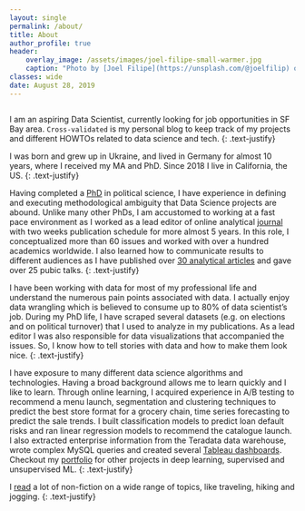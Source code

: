```yaml
---
layout: single
permalink: /about/
title: About
author_profile: true
header:
    overlay_image: /assets/images/joel-filipe-small-warmer.jpg
    caption: "Photo by [Joel Filipe](https://unsplash.com/@joelfilip) on [Unsplash](https://unsplash.com)"
classes: wide
date: August 28, 2019
---
```


<figure style="width: 30%" class="align-right">
  <img src="{{ site.url }}{{ site.baseurl }}/assets/images/hawaii.jpg" alt="">
</figure> 

I am an aspiring Data Scientist, currently looking for job opportunities in SF Bay area. `Cross-validated` is my personal blog to keep track of my projects and different HOWTOs related to data science and tech.
{: .text-justify}

I was born and grew up in Ukraine, and lived in Germany for almost 10 years, where I received my MA and PhD. Since 2018 I live in California, the US.
{: .text-justify}

Having completed a [PhD](https://pdfs.semanticscholar.org/faa1/5a56b4a1acc18e7c007228b49e4c6c842d84.pdf) in political science, I have experience in defining and executing methodological ambiguity that Data Science projects are abound. Unlike many other PhDs, I am accustomed to working at a fast pace environment as I worked as a lead editor of online analytical [journal](http://www.laender-analysen.de/ukraine/archiv.php) with two weeks publication schedule for more almost 5 years. In this role, I conceptualized more than 60 issues and worked with over a hundred academics worldwide. I also learned how to communicate results to different audiences as I have published over [30 analytical articles](http://bremen.academia.edu/KaterinaMalygina) and gave over 25 pubic talks. 
{: .text-justify}

I have been working with data for most of my professional life and understand the numerous pain points associated with data. I actually enjoy data wrangling which is believed to consume up to 80% of data scientist’s job. During my PhD life, I have scraped several datasets (e.g. on elections and on political turnover) that I used to analyze in my publications. As a lead editor I was also responsible for data visualizations that accompanied the issues. So, I know how to tell stories with data and how to make them look nice. 
{: .text-justify}

I have exposure to many different data science algorithms and technologies. Having a broad background allows me to learn quickly and I like to learn. Through online learning, I acquired experience in A/B testing to recommend a menu launch, segmentation and clustering techniques to predict the best store format for a grocery chain, time series forecasting to predict the sale trends. I built classification models to predict loan default risks and ran linear regression models to recommend the catalogue launch. I also extracted enterprise information from the Teradata data warehouse, wrote complex MySQL queries and created several [Tableau dashboards](https://public.tableau.com/profile/katerina.bosko#!/). Checkout my [portfolio](/portfolio) for other projects in deep learning, supervised and unsupervised ML. 
{: .text-justify}

I [read](https://www.goodreads.com/user/show/59162734-katerina-bosko) a lot of non-fiction on a wide range of topics, like traveling, hiking and jogging.
{: .text-justify}




